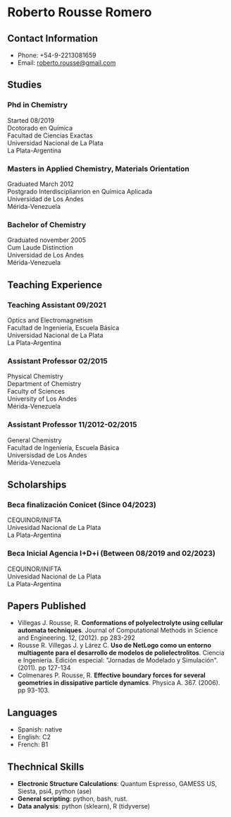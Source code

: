 # Roberto Rousse Romero

## Contact Information
- Phone: +54-9-2213081659
- Email: roberto.rousse@gmail.com

## Studies

### Phd in Chemistry 
Started 08/2019  
Dcotorado en Química  
Facultad de Ciencias Exactas  
Universidad Nacional de La Plata  
La Plata-Argentina  

### Masters in Applied Chemistry, Materials Orientation 
Graduated March 2012  
Postgrado Interdisciplianrion en Química Aplicada  
Universidad de Los Andes  
Mérida-Venezuela  

### Bachelor of Chemistry 
Graduated november 2005  
Cum Laude Distinction  
Universidad de Los Andes  
Mérida-Venezuela  

## Teaching Experience
### Teaching Assistant 09/2021
Optics and Electromagnetism  
Facultad de Ingeniería, Escuela Básica  
Universidad Nacional de La Plata  
La Plata-Argentina  

### Assistant Professor 02/2015
Physical Chemistry  
Department of Chemistry  
Faculty of Sciences  
University of Los Andes  
Mérida-Venezuela  

### Assistant Professor 11/2012-02/2015
General Chemistry  
Facultad de Ingeniería, Escuela Básica  
Universisdad de Los Andes  
Mérida-Venezuela  

## Scholarships

### Beca finalización Conicet (Since 04/2023)
CEQUINOR/INIFTA  
Univesidad Nacional de La Plata  
La Plata-Argentina  

### Beca Inicial Agencia I+D+i (Between 08/2019 and 02/2023)
CEQUINOR/INIFTA  
Univesidad Nacional de La Plata  
La Plata-Argentina  

## Papers Published
- Villegas J. Rousse, R. **Conformations of polyelectrolyte using cellular automata techniques**. Journal of Computational Methods in Science and Engineering. 12, (2012). pp 283-292
- Rousse R. Villegas J. y Lárez C. **Uso de NetLogo como un entorno multiagente para el desarrollo de modelos de polielectrolitos**. Ciencia e Ingeniería. Edición especial: "Jornadas de Modelado y Simulación". (2011). pp 127-134
- Colmenares P. Rousse, R. **Effective boundary forces for several geometries in dissipative particle dynamics**. Physica A. 367. (2006). pp 93-103.

## Languages
- Spanish: native
- English: C2
- French: B1

## Thechnical Skills
- **Electronic Structure Calculations**: Quantum Espresso, GAMESS US, Siesta, psi4, python (ase)
- **General scripting**: python, bash, rust.
- **Data analysis**: python (sklearn), R (tidyverse)
